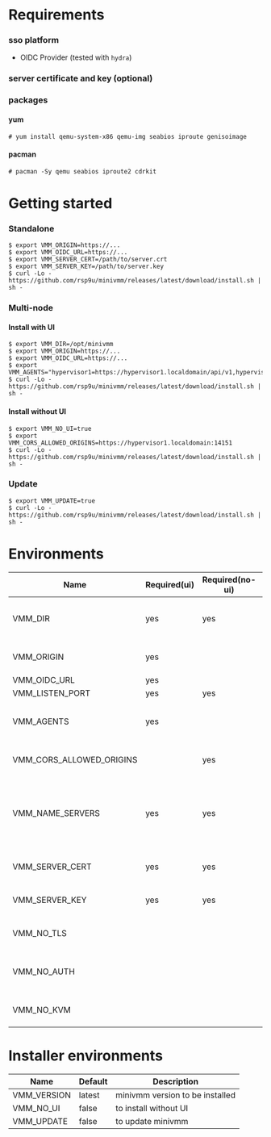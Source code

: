 # Requirements

### sso platform
- OIDC Provider (tested with `hydra`)

### server certificate and key (optional)

### packages

#### yum
```
# yum install qemu-system-x86 qemu-img seabios iproute genisoimage
```

#### pacman
```
# pacman -Sy qemu seabios iproute2 cdrkit
```

# Getting started

### Standalone
```
$ export VMM_ORIGIN=https://...
$ export VMM_OIDC_URL=https://...
$ export VMM_SERVER_CERT=/path/to/server.crt
$ export VMM_SERVER_KEY=/path/to/server.key
$ curl -Lo - https://github.com/rsp9u/minivmm/releases/latest/download/install.sh | sh -
```

### Multi-node

#### Install with UI
```
$ export VMM_DIR=/opt/minivmm
$ export VMM_ORIGIN=https://...
$ export VMM_OIDC_URL=https://...
$ export VMM_AGENTS="hypervisor1=https://hypervisor1.localdomain/api/v1,hypervisor2=https://hypervisor2.localdomain/api/v1"
$ curl -Lo - https://github.com/rsp9u/minivmm/releases/latest/download/install.sh | sh -
```

#### Install without UI
```
$ export VMM_NO_UI=true
$ export VMM_CORS_ALLOWED_ORIGINS=https://hypervisor1.localdomain:14151
$ curl -Lo - https://github.com/rsp9u/minivmm/releases/latest/download/install.sh | sh -
```

### Update

```
$ export VMM_UPDATE=true
$ curl -Lo - https://github.com/rsp9u/minivmm/releases/latest/download/install.sh | sh -
```

# Environments

| Name                     | Required(ui) | Required(no-ui) | Default           | Description                                                         |
|--------------------------|--------------|-----------------|-------------------|---------------------------------------------------------------------|
| VMM_DIR                  | yes          | yes             | '/opt/minivmm'    | base directory path to store state files                            |
| VMM_ORIGIN               | yes          |                 |                   | origin url of minivmm server                                        |
| VMM_OIDC_URL             | yes          |                 |                   | oidc auth url                                                       |
| VMM_LISTEN_PORT          | yes          | yes             | '14151'           | listen port                                                         |
| VMM_AGENTS               | yes          |                 |                   | agents' API endpoint (comma separated)                              |
| VMM_CORS_ALLOWED_ORIGINS |              | yes             |                   | allowed origin urls (comma separated)                               |
| VMM_NAME_SERVERS         | yes          | yes             | '1.1.1.1,1.0.0.1' | domain name servers' address sent via DHCP server (comma separated) |
| VMM_SERVER_CERT          | yes          | yes             |                   | path to the server certificate file                                 |
| VMM_SERVER_KEY           | yes          | yes             |                   | path to the server private key file                                 |
| VMM_NO_TLS               |              |                 |                   | disable tls if set "1" or "true"                                    |
| VMM_NO_AUTH              |              |                 |                   | skip API authentication if set "1" or "true"                        |
| VMM_NO_KVM               |              |                 |                   | disable kvm if set "1" or "true"                                    |

# Installer environments

| Name        | Default | Description                     |
|-------------|---------|---------------------------------|
| VMM_VERSION | latest  | minivmm version to be installed |
| VMM_NO_UI   | false   | to install without UI           |
| VMM_UPDATE  | false   | to update minivmm               |
